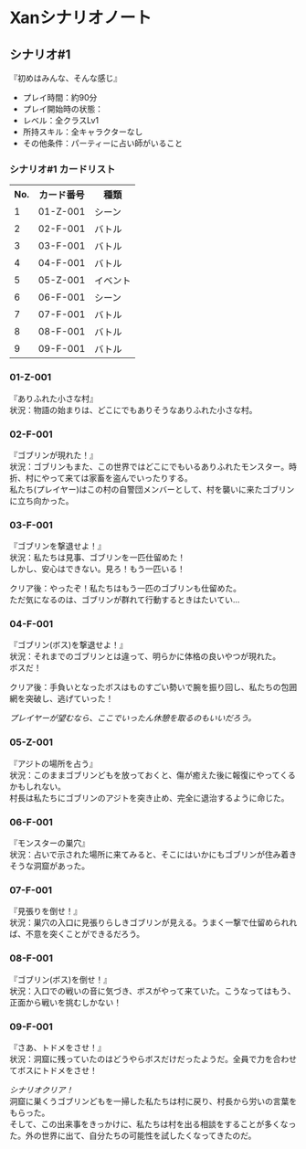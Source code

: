 # Xanシナリオノート

## シナリオ#1

『初めはみんな、そんな感じ』

- プレイ時間：約90分
- プレイ開始時の状態：
 - レベル：全クラスLv1
 - 所持スキル：全キャラクターなし
 - その他条件：パーティーに占い師がいること

### シナリオ#1 カードリスト

<table>
<tr><th>No.</th><th>カード番号</th><th>種類</th></tr>
<tr><td>1</td><td>01-Z-001</td><td>シーン</td></tr>
<tr><td>2</td><td>02-F-001</td><td>バトル</td></tr>
<tr><td>3</td><td>03-F-001</td><td>バトル</td></tr>
<tr><td>4</td><td>04-F-001</td><td>バトル</td></tr>
<tr><td>5</td><td>05-Z-001</td><td>イベント</td></tr>
<tr><td>6</td><td>06-F-001</td><td>シーン</td></tr>
<tr><td>7</td><td>07-F-001</td><td>バトル</td></tr>
<tr><td>8</td><td>08-F-001</td><td>バトル</td></tr>
<tr><td>9</td><td>09-F-001</td><td>バトル</td></tr>
</table>

### 01-Z-001

『ありふれた小さな村』  
状況：物語の始まりは、どこにでもありそうなありふれた小さな村。

### 02-F-001

『ゴブリンが現れた！』  
状況：ゴブリンもまた、この世界ではどこにでもいるありふれたモンスター。時折、村にやって来ては家畜を盗んでいったりする。  
私たち(プレイヤー)はこの村の自警団メンバーとして、村を襲いに来たゴブリンに立ち向かった。  

### 03-F-001

『ゴブリンを撃退せよ！』  
状況：私たちは見事、ゴブリンを一匹仕留めた！  
しかし、安心はできない。見ろ！もう一匹いる！  

クリア後：やったぞ！私たちはもう一匹のゴブリンも仕留めた。  
ただ気になるのは、ゴブリンが群れて行動するときはたいてい…  

### 04-F-001

『ゴブリン(ボス)を撃退せよ！』  
状況：それまでのゴブリンとは違って、明らかに体格の良いやつが現れた。  
ボスだ！  

クリア後：手負いとなったボスはものすごい勢いで腕を振り回し、私たちの包囲網を突破し、逃げていった！  

_プレイヤーが望むなら、ここでいったん休憩を取るのもいいだろう。_

### 05-Z-001

『アジトの場所を占う』  
状況：このままゴブリンどもを放っておくと、傷が癒えた後に報復にやってくるかもしれない。  
村長は私たちにゴブリンのアジトを突き止め、完全に退治するように命じた。  

### 06-F-001

『モンスターの巣穴』  
状況：占いで示された場所に来てみると、そこにはいかにもゴブリンが住み着きそうな洞窟があった。  

### 07-F-001

『見張りを倒せ！』  
状況：巣穴の入口に見張りらしきゴブリンが見える。うまく一撃で仕留められれば、不意を突くことができるだろう。  

### 08-F-001

『ゴブリン(ボス)を倒せ！』  
状況：入口での戦いの音に気づき、ボスがやって来ていた。こうなってはもう、正面から戦いを挑むしかない！  

### 09-F-001

『さあ、トドメをさせ！』  
状況：洞窟に残っていたのはどうやらボスだけだったようだ。全員で力を合わせてボスにトドメをさせ！  

_シナリオクリア！_  
洞窟に巣くうゴブリンどもを一掃した私たちは村に戻り、村長から労いの言葉をもらった。  
そして、この出来事をきっかけに、私たちは村を出る相談をすることが多くなった。外の世界に出て、自分たちの可能性を試したくなってきたのだ。  

